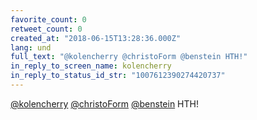 ```yaml
---
favorite_count: 0
retweet_count: 0
created_at: "2018-06-15T13:28:36.000Z"
lang: und
full_text: "@kolencherry @christoForm @benstein HTH!"
in_reply_to_screen_name: kolencherry
in_reply_to_status_id_str: "1007612390274420737"
---
```


[@kolencherry](https://twitter.com/kolencherry)
[@christoForm](https://twitter.com/christoForm)
[@benstein](https://twitter.com/benstein) HTH!
